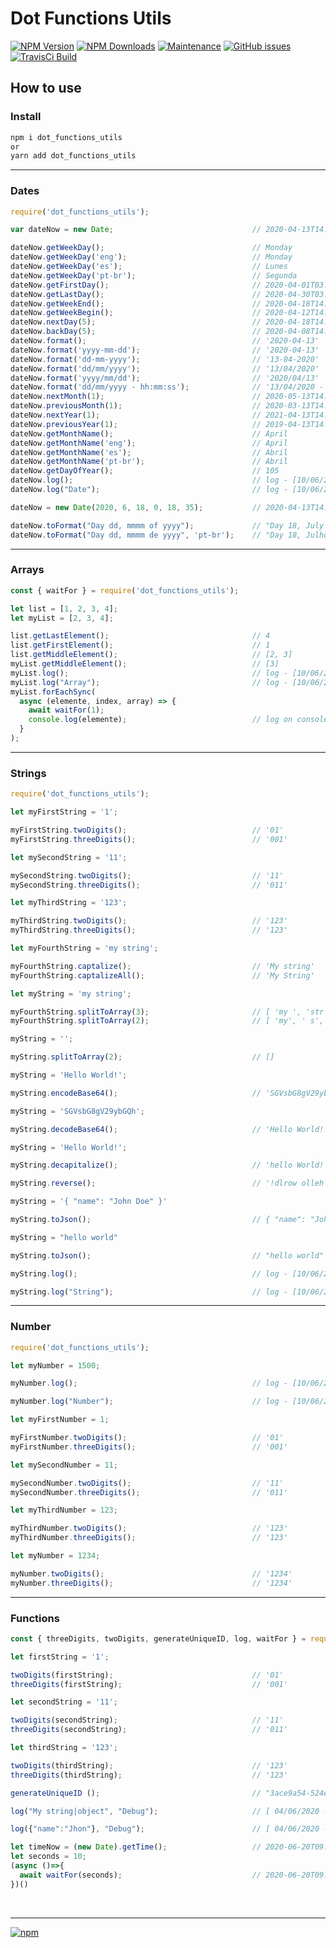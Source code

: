 # Dot Functions Utils

[![NPM Version][npm-image]][npm-url]
[![NPM Downloads][downloads-image]][downloads-url]
[![Maintenance][maintenance-img]][maintenance-url]
[![GitHub issues][issues-open-image]][issues-open-url]
[![TravisCi Build][travis-report-image]][travis-report-url]


## How to use

### Install

``` sh
npm i dot_functions_utils
or
yarn add dot_functions_utils
```

<hr>

### Dates

``` javascript
require('dot_functions_utils');

var dateNow = new Date;                               // 2020-04-13T14:09:02.649Z

dateNow.getWeekDay();                                 // Monday
dateNow.getWeekDay('eng');                            // Monday
dateNow.getWeekDay('es');                             // Lunes
dateNow.getWeekDay('pt-br');                          // Segunda
dateNow.getFirstDay();                                // 2020-04-01T03:00:00.000Z
dateNow.getLastDay();                                 // 2020-04-30T03:00:00.000Z
dateNow.getWeekEnd();                                 // 2020-04-18T14:09:02.649Z
dateNow.getWeekBegin();                               // 2020-04-12T14:09:02.649Z
dateNow.nextDay(5);                                   // 2020-04-18T14:09:02.649Z
dateNow.backDay(5);                                   // 2020-04-08T14:09:02.649Z
dateNow.format();                                     // '2020-04-13'
dateNow.format('yyyy-mm-dd');                         // '2020-04-13'
dateNow.format('dd-mm-yyyy');                         // '13-04-2020'
dateNow.format('dd/mm/yyyy');                         // '13/04/2020'
dateNow.format('yyyy/mm/dd');                         // '2020/04/13'
dateNow.format('dd/mm/yyyy - hh:mm:ss');              // '13/04/2020 - 14:09:02'
dateNow.nextMonth(1);                                 // 2020-05-13T14:09:02.649Z
dateNow.previousMonth(1);                             // 2020-03-13T14:09:02.649Z
dateNow.nextYear(1);                                  // 2021-04-13T14:09:02.649Z
dateNow.previousYear(1);                              // 2019-04-13T14:09:02.649Z
dateNow.getMonthName();                               // April
dateNow.getMonthName('eng');                          // April
dateNow.getMonthName('es');                           // Abril
dateNow.getMonthName('pt-br');                        // Abril
dateNow.getDayOfYear();                               // 105
dateNow.log();                                        // log - [10/06/2020 - 19:48:56] >  2020-04-13T14:09:02.649Z | return 2020-04-13T14:09:02.649Z
dateNow.log("Date");                                  // log - [10/06/2020 - 19:48:56] (Date) >  2020-04-13T14:09:02.649Z | return 2020-04-13T14:09:02.649Z

dateNow = new Date(2020, 6, 18, 0, 18, 35);           // 2020-04-13T14:09:02.649Z

dateNow.toFormat("Day dd, mmmm of yyyy");             // "Day 18, July of 2020"
dateNow.toFormat("Day dd, mmmm de yyyy", 'pt-br');    // "Day 18, Julho de 2020"

```

<hr>

### Arrays

``` javascript
const { waitFor } = require('dot_functions_utils');

let list = [1, 2, 3, 4];
let myList = [2, 3, 4];

list.getLastElement();                                // 4
list.getFirstElement();                               // 1
list.getMiddleElement();                              // [2, 3]
myList.getMiddleElement();                            // [3]
myList.log();                                         // log - [10/06/2020 - 19:48:56] >  [2, 3, 4] | return [2, 3, 4]
myList.log("Array");                                  // log - [10/06/2020 - 19:48:56] (Array) >  [2, 3, 4] | return [2, 3, 4]
myList.forEachSync(
  async (elemente, index, array) => {
    await waitFor(1);
    console.log(elemente);                            // log on console the elements after 1 second
  }
);

```

<hr>

### Strings

``` javascript
require('dot_functions_utils');

let myFirstString = '1';

myFirstString.twoDigits();                            // '01'
myFirstString.threeDigits();                          // '001'

let mySecondString = '11';

mySecondString.twoDigits();                           // '11'
mySecondString.threeDigits();                         // '011'

let myThirdString = '123';

myThirdString.twoDigits();                            // '123'
myThirdString.threeDigits();                          // '123'

let myFourthString = 'my string';

myFourthString.captalize();                           // 'My string'
myFourthString.captalizeAll();                        // 'My String'

let myString = 'my string';

myFourthString.splitToArray(3);                       // [ 'my ', 'str', 'ing' ]
myFourthString.splitToArray(2);                       // [ 'my', ' s', 'tr', 'in', 'g' ]

myString = '';

myString.splitToArray(2);                             // []

myString = 'Hello World!';

myString.encodeBase64();                              // 'SGVsbG8gV29ybGQh'

myString = 'SGVsbG8gV29ybGQh';

myString.decodeBase64();                              // 'Hello World!'

myString = 'Hello World!';

myString.decapitalize();                              // 'hello World!'

myString.reverse();                                   // '!dlrow olleh'

myString = '{ "name": "John Doe" }'

myString.toJson();                                    // { "name": "John Doe" }

myString = "hello world"

myString.toJson();                                    // "hello world"

myString.log();                                       // log - [10/06/2020 - 19:48:56] >  "hello world" | return "hello world"

myString.log("String");                               // log - [10/06/2020 - 19:48:56] (String) >  "hello world" | return "hello world"

```

<hr>

### Number

``` javascript
require('dot_functions_utils');

let myNumber = 1500;

myNumber.log();                                       // log - [10/06/2020 - 19:48:56] >  1500 | return 1500

myNumber.log("Number");                               // log - [10/06/2020 - 19:48:56] (Number) >  1500 | return 1500

let myFirstNumber = 1;

myFirstNumber.twoDigits();                            // '01'
myFirstNumber.threeDigits();                          // '001'

let mySecondNumber = 11;

mySecondNumber.twoDigits();                           // '11'
mySecondNumber.threeDigits();                         // '011'

let myThirdNumber = 123;

myThirdNumber.twoDigits();                            // '123'
myThirdNumber.threeDigits();                          // '123'

let myNumber = 1234;

myNumber.twoDigits();                                 // '1234'
myNumber.threeDigits();                               // '1234'

```

<hr>

### Functions

``` javascript
const { threeDigits, twoDigits, generateUniqueID, log, waitFor } = require('dot_functions_utils');

let firstString = '1';

twoDigits(firstString);                               // '01'
threeDigits(firstString);                             // '001'

let secondString = '11';

twoDigits(secondString);                              // '11'
threeDigits(secondString);                            // '011'

let thirdString = '123';

twoDigits(thirdString);                               // '123'
threeDigits(thirdString);                             // '123'

generateUniqueID ();                                  // "3ace9a54-524e-c7df-9556-c97042413565"

log("My string|object", "Debug");                     // [ 04/06/2020 - 18:45:50 - Debug ] > "My string|object"

log({"name":"Jhon"}, "Debug");                        // [ 04/06/2020 - 18:45:50 - Debug ] > {"name":"Jhon"}

let timeNow = (new Date).getTime();                   // 2020-06-20T09:05:30.649Z
let seconds = 10;
(async ()=>{
  await waitFor(seconds);                             // 2020-06-20T09:05:40.895Z
})()

```

<br>
<hr>

[![npm](https://img.shields.io/npm/l/express.svg)](https://github.com/AndreOneti/dot_functions_utils/blob/master/LICENSE)

[travis-report-image]: https://travis-ci.org/AndreOneti/dot_functions_utils.svg?branch=master
[travis-report-url]: https://travis-ci.org/github/AndreOneti/dot_functions_utils
[downloads-image]: https://img.shields.io/npm/dm/dot_functions_utils.svg
[downloads-url]: https://npmjs.org/package/dot_functions_utils
[npm-image]: https://img.shields.io/npm/v/dot_functions_utils.svg
[npm-url]: https://npmjs.org/package/dot_functions_utils
[maintenance-img]: https://img.shields.io/badge/Maintained%3F-yes-green.svg
[maintenance-url]: https://github.com/AndreOneti/dot_functions_utils
[issues-open-image]: https://img.shields.io/github/issues/AndreOneti/dot_functions_utils.svg
[issues-open-url]: https://github.com/AndreOneti/dot_functions_utils/issues?q=is%3Aopen+is%3Aissue

